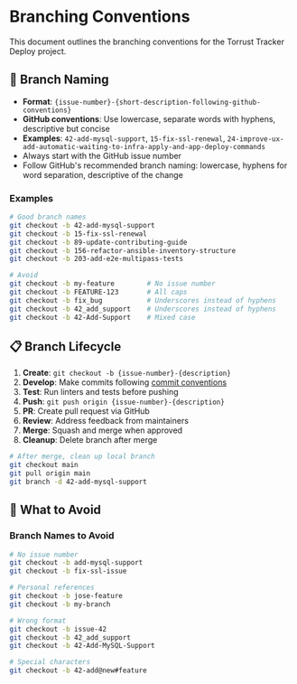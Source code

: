 # Branching Conventions

This document outlines the branching conventions for the Torrust Tracker Deploy project.

## 🌿 Branch Naming

- **Format**: `{issue-number}-{short-description-following-github-conventions}`
- **GitHub conventions**: Use lowercase, separate words with hyphens, descriptive but concise
- **Examples**: `42-add-mysql-support`, `15-fix-ssl-renewal`, `24-improve-ux-add-automatic-waiting-to-infra-apply-and-app-deploy-commands`
- Always start with the GitHub issue number
- Follow GitHub's recommended branch naming: lowercase, hyphens for word separation, descriptive of the change

### Examples

```bash
# Good branch names
git checkout -b 42-add-mysql-support
git checkout -b 15-fix-ssl-renewal
git checkout -b 89-update-contributing-guide
git checkout -b 156-refactor-ansible-inventory-structure
git checkout -b 203-add-e2e-multipass-tests

# Avoid
git checkout -b my-feature        # No issue number
git checkout -b FEATURE-123       # All caps
git checkout -b fix_bug           # Underscores instead of hyphens
git checkout -b 42_add_support    # Underscores instead of hyphens
git checkout -b 42-Add-Support    # Mixed case
```

## 📋 Branch Lifecycle

1. **Create**: `git checkout -b {issue-number}-{description}`
2. **Develop**: Make commits following [commit conventions](./commit-process.md)
3. **Test**: Run linters and tests before pushing
4. **Push**: `git push origin {issue-number}-{description}`
5. **PR**: Create pull request via GitHub
6. **Review**: Address feedback from maintainers
7. **Merge**: Squash and merge when approved
8. **Cleanup**: Delete branch after merge

```bash
# After merge, clean up local branch
git checkout main
git pull origin main
git branch -d 42-add-mysql-support
```

## 🚫 What to Avoid

### Branch Names to Avoid

```bash
# No issue number
git checkout -b add-mysql-support
git checkout -b fix-ssl-issue

# Personal references
git checkout -b jose-feature
git checkout -b my-branch

# Wrong format
git checkout -b issue-42
git checkout -b 42_add_support
git checkout -b 42-Add-MySQL-Support

# Special characters
git checkout -b 42-add@new#feature
```
